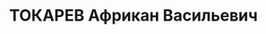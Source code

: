 ---
title: ТОКАРЕВ Африкан Васильевич
description: "Род. в 1897, Нижегородская губ., Балахнинский уезд, дер. Сормово, русский,\
  \ обр.: высшее, искл. из ВКП(б) в 1937 г. Проживал: Москва, ул. Малая Дмитровка,\
  \ д. 6, кв. 27. Зам. зав. сельскохозяйственным отделом ЦК ВКП(б). \n  Арестован\
  \ 22.10.1937. Обв. в вредительстве и подготовке теракта против одного из руководителей\
  \ ВКП(б). Приговор: ВК ВС СССР, 15.11.1937 – ВМН. Расстрелян 15.11.1937, г.Москва.\
  \ \n  Реабилитирован ВК ВС СССР 09.05.1956"
---